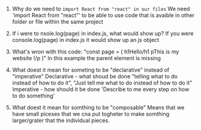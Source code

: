 1. Why do we need to `import React from "react" in our files`
    We need 'import React from "react"' to be able to use code  that is avaible in other folder or file within the same project

2. If i were to nsole.log(page) in index.js, what would show up?
    If you were console.log(page) in index.js it would show up an  js object 

3. What's wron with this code:
    "const page = (
        h1Hello/h1
        pThis is my website !/p
    )"
    In this example the parent element is missing

4. What doest it mean for someting to be "declarative" instead of "imperative"
    Declarative - what shoud be done "telling what to do       instead of how to do it", 
    "Just tell me what to do instead of how to do it"
    Imperative - how should it be done 
    'Describe to me every step on how to do something'



5. What doest it mean for somthing to be "composable"
    Means that we have small piceses that we cna put togheter to make somthing larger/grater that the individual pieces.